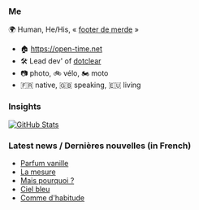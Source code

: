 ### Me

🌍 Human, He/His, « [footer de merde](https://open-time.net/post/2013/07/17/La-veritable-histoire-du-Footer-de-merde-) » 
* 🏠 https://open-time.net 
* 🛠️ Lead dev' of [dotclear](https://git.dotclear.org/dev/dotclear)
* 📷 photo, 🚲 vélo, 🏍️ moto 
* 🇫🇷 native, 🇬🇧 speaking, 🇪🇺 living

### Insights

[![GitHub Stats](https://github-readme-stats-sigma-five.vercel.app/api?username=franck-paul)](https://github.com/franck-paul)

### Latest news / Dernières nouvelles (in French)

<!-- BLOG-POST-LIST:START -->
- [Parfum vanille](https://open-time.net/post/2024/11/19/Parfum-vanille)
- [La mesure](https://open-time.net/post/2024/11/18/La-mesure)
- [Mais pourquoi ?](https://open-time.net/post/2024/11/17/Mais-pourquoi)
- [Ciel bleu](https://open-time.net/post/2024/11/16/Ciel-bleu)
- [Comme d&#39;habitude](https://open-time.net/post/2024/11/15/Comme-d-habitude)
<!-- BLOG-POST-LIST:END -->
